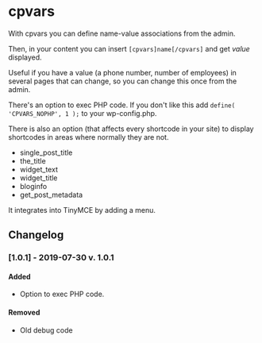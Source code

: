 # cpvars

With cpvars you can define name-value associations from the admin.

Then, in your content you can insert
`[cpvars]name[/cpvars]`
and get _value_ displayed.

Useful if you have a value (a phone number, number of employees) in several pages that can change, so you can change this once from the admin.

There's an option to exec PHP code.
If you don't like this add `define( 'CPVARS_NOPHP', 1 );` to your wp-config.php.

There is also an option (that affects every shortcode in your site) to display shortcodes in areas where normally they are not.
- single_post_title
- the_title
- widget_text
- widget_title
- bloginfo
- get_post_metadata

It integrates into TinyMCE by adding a menu.

## Changelog
### [1.0.1] - 2019-07-30 v. 1.0.1
#### Added
- Option to exec PHP code.

#### Removed
- Old debug code

